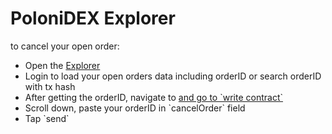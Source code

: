 # PoloniDEX Explorer

to cancel your open order:
<ul>
  <li> Open the <a href="https://arweave.net/5_JgdmGbY5SUz7XAuy2-Ny9UmAeROhTHbjPeq5U2Cb4">Explorer</a></li>
  <li>Login to load your open orders data including orderID or search orderID with tx hash</li>
  <li>After getting the orderID, navigate to <a href="https://tronscan.org/#/contract/TSMbPm5mUsaTDSEjHCd55ZJaib3Ysvjyc5/code">and go to `write contract`</a></li>
  <li>Scroll down, paste your orderID in `cancelOrder` field</li>
  <li>Tap `send`</li>
</ul>
